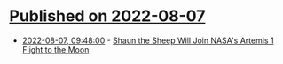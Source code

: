 # [Published on 2022-08-07](index.md)

* [2022-08-07, 09:48:00](https://soylentnews.org/article.pl?sid=22/08/05/0226205&from=rss) - [Shaun the Sheep Will Join NASA's Artemis 1 Flight to the Moon](https://soylentnews.org/article.pl?sid=22/08/05/0226205&from=rss)
